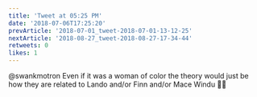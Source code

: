```yaml
---
title: 'Tweet at 05:25 PM'
date: '2018-07-06T17:25:20'
prevArticle: '2018-07-01_tweet-2018-07-01-13-12-25'
nextArticle: '2018-08-27_tweet-2018-08-27-17-34-44'
retweets: 0
likes: 1
---
```

@swankmotron Even if it was a woman of color the theory would just be how they are related to Lando and/or Finn and/or Mace Windu 🤷‍♂️
